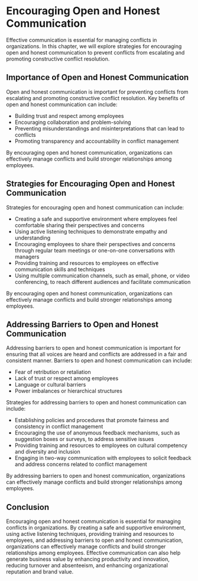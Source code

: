 # Encouraging Open and Honest Communication

Effective communication is essential for managing conflicts in organizations. In this chapter, we will explore strategies for encouraging open and honest communication to prevent conflicts from escalating and promoting constructive conflict resolution.

Importance of Open and Honest Communication
-------------------------------------------

Open and honest communication is important for preventing conflicts from escalating and promoting constructive conflict resolution. Key benefits of open and honest communication can include:

* Building trust and respect among employees
* Encouraging collaboration and problem-solving
* Preventing misunderstandings and misinterpretations that can lead to conflicts
* Promoting transparency and accountability in conflict management

By encouraging open and honest communication, organizations can effectively manage conflicts and build stronger relationships among employees.

Strategies for Encouraging Open and Honest Communication
--------------------------------------------------------

Strategies for encouraging open and honest communication can include:

* Creating a safe and supportive environment where employees feel comfortable sharing their perspectives and concerns
* Using active listening techniques to demonstrate empathy and understanding
* Encouraging employees to share their perspectives and concerns through regular team meetings or one-on-one conversations with managers
* Providing training and resources to employees on effective communication skills and techniques
* Using multiple communication channels, such as email, phone, or video conferencing, to reach different audiences and facilitate communication

By encouraging open and honest communication, organizations can effectively manage conflicts and build stronger relationships among employees.

Addressing Barriers to Open and Honest Communication
----------------------------------------------------

Addressing barriers to open and honest communication is important for ensuring that all voices are heard and conflicts are addressed in a fair and consistent manner. Barriers to open and honest communication can include:

* Fear of retribution or retaliation
* Lack of trust or respect among employees
* Language or cultural barriers
* Power imbalances or hierarchical structures

Strategies for addressing barriers to open and honest communication can include:

* Establishing policies and procedures that promote fairness and consistency in conflict management
* Encouraging the use of anonymous feedback mechanisms, such as suggestion boxes or surveys, to address sensitive issues
* Providing training and resources to employees on cultural competency and diversity and inclusion
* Engaging in two-way communication with employees to solicit feedback and address concerns related to conflict management

By addressing barriers to open and honest communication, organizations can effectively manage conflicts and build stronger relationships among employees.

Conclusion
----------

Encouraging open and honest communication is essential for managing conflicts in organizations. By creating a safe and supportive environment, using active listening techniques, providing training and resources to employees, and addressing barriers to open and honest communication, organizations can effectively manage conflicts and build stronger relationships among employees. Effective communication can also help generate business value by enhancing productivity and innovation, reducing turnover and absenteeism, and enhancing organizational reputation and brand value.

